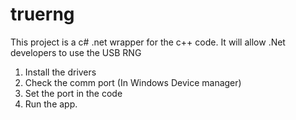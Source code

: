 # truerng

This project is a c# .net wrapper for the c++ code.  It will allow .Net developers to use the USB RNG 

1.  Install the drivers
2.  Check the comm port (In Windows Device manager)
3.  Set the port in the code
4.  Run the app.
